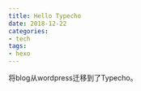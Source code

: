 ```yaml
---
title: Hello Typecho
date: 2018-12-22
categories:
- tech
tags:
- hexo
---
```


将blog从wordpress迁移到了Typecho。